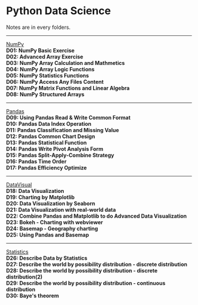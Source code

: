 # Python Data Science
Notes are in every folders.<br>
* * *
[NumPy](https://github.com/YunHsiuLu/YunDataScience/tree/main/NumPy)<br>
**D01: NumPy Basic Exercise**<br>
**D02: Advanced Array Exercise**<br>
**D03: NumPy Array Calculation and Mathmetics**<br>
**D04: NumPy Array Logic Functions**<br>
**D05: NumPy Statistics Functions**<br>
**D06: NumPy Access Any Files Content**<br>
**D07: NumPy Matrix Functions and Linear Algebra**<br>
**D08: NumPy Structured Arrays**<br>
* * *
[Pandas](https://github.com/YunHsiuLu/YunDataScience/tree/main/Pandas)<br>
**D09: Using Pandas Read & Write Common Format**<br>
**D10: Pandas Data Index Operation**<br>
**D11: Pandas Classification and Missing Value**<br>
**D12: Pandas Common Chart Design**<br>
**D13: Pandas Statistical Function**<br>
**D14: Pandas Write Pivot Analysis Form**<br>
**D15: Pandas Split-Apply-Combine Strategy**<br>
**D16: Pandas Time Order**<br>
**D17: Pandas Efficiency Optimize**<br>
* * *
[DataVisual](https://github.com/YunHsiuLu/YunDataScience/tree/main/DataVisual)<br>
**D18: Data Visualization**<br>
**D19: Charting by Matplotlib**<br>
**D20: Data Visualization by Seaborn**<br>
**D21: Data Visualization with real-world data**<br>
**D22: Combine Pandas and Matplotlib to do Advanced Data Visualization**<br>
**D23: Bokeh - Charting with webviewer**<br>
**D24: Basemap - Geography charting**<br>
**D25: Using Pandas and Basemap**<br>
* * *
[Statistics](https://github.com/YunHsiuLu/YunDataScience/tree/main/Statistics)<br>
**D26: Describe Data by Statistics**<br>
**D27: Describe the world by possibility distribution - discrete distribution**<br>
**D28: Describe the world by possibility distribution - discrete distribution(2)**<br>
**D29: Describe the world by possibility distribution - continuous distribution**<br>
**D30: Baye's theorem**<br>















